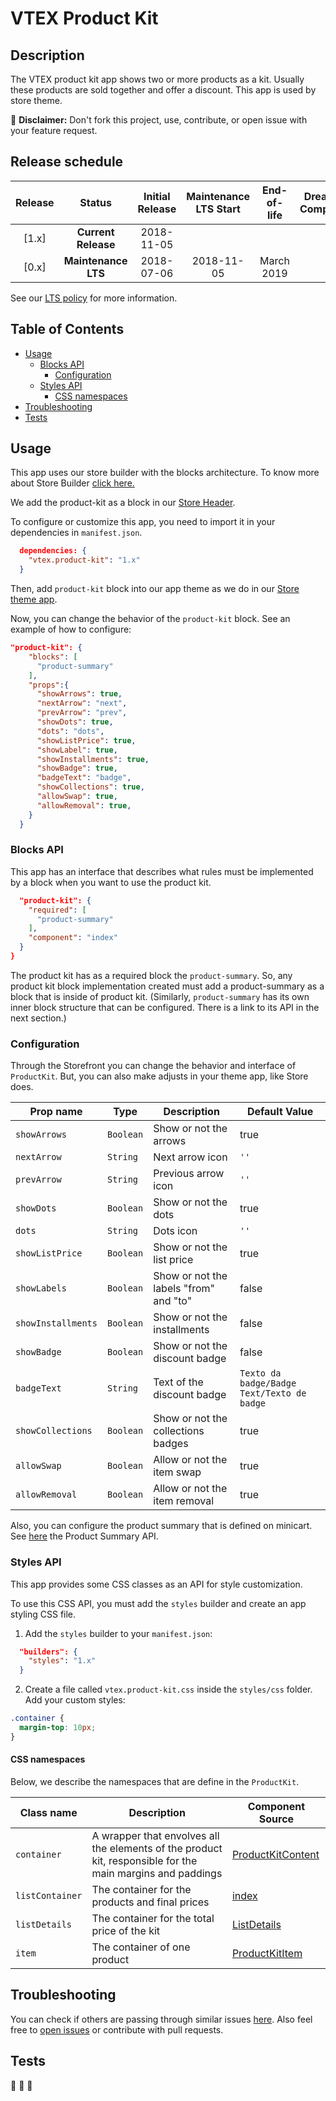 # VTEX Product Kit

## Description
The VTEX product kit app shows two or more products as a kit. Usually these products are sold together and offer a discount. This app is used by store theme.

:loudspeaker: **Disclaimer:** Don't fork this project, use, contribute, or open issue with your feature request.

## Release schedule
| Release  | Status              | Initial Release | Maintenance LTS Start | End-of-life | Dreamstore Compatibility
| :--:     | :---:               |  :---:          | :---:                 | :---:       | :---: 
| [1.x]    | **Current Release** |  2018-11-05     |                       |             | 2.x
| [0.x]    | **Maintenance LTS** |  2018-07-06     | 2018-11-05            | March 2019  | 1.x

See our [LTS policy](https://github.com/vtex-apps/awesome-io#lts-policy) for more information.

## Table of Contents
- [Usage](#usage)
  - [Blocks API](#blocks-api)
    - [Configuration](#configuration)
  - [Styles API](#styles-api)
    - [CSS namespaces](#css-namespaces)
- [Troubleshooting](#troubleshooting)
- [Tests](#tests)

## Usage
This app uses our store builder with the blocks architecture. To know more about Store Builder [click here.](https://help.vtex.com/en/tutorial/understanding-storebuilder-and-stylesbuilder#structuring-and-configuring-our-store-with-object-object)

We add the product-kit as a block in our [Store Header](https://github.com/vtex-apps/store-header/blob/master/store/interfaces.json).

To configure or customize this app, you need to import it in your dependencies in `manifest.json`.

```json
  dependencies: {
    "vtex.product-kit": "1.x"
  }
```

Then, add `product-kit` block into our app theme as we do in our [Store theme app](https://github.com/vtex-apps/store-theme/blob/master/store/blocks.json).  

Now, you can change the behavior of the `product-kit` block. See an example of how to configure: 
```json
"product-kit": {
    "blocks": [
      "product-summary"
    ],
    "props":{
      "showArrows": true,
      "nextArrow": "next",
      "prevArrow": "prev",
      "showDots": true,
      "dots": "dots",
      "showListPrice": true,
      "showLabel": true,
      "showInstallments": true,
      "showBadge": true,
      "badgeText": "badge",
      "showCollections": true,
      "allowSwap": true,
      "allowRemoval": true,
    }
  }
```
### Blocks API
This app has an interface that describes what rules must be implemented by a block when you want to use the product kit.
```json
  "product-kit": {
    "required": [
      "product-summary"
    ],
    "component": "index"
  }
}
```

The product kit has as a required block the `product-summary`. So, any product kit block implementation created must add a product-summary as a block that is inside of product kit. (Similarly, `product-summary` has its own inner block structure that can be configured. There is a link to its API in the next section.)

### Configuration
Through the Storefront you can change the behavior and interface of `ProductKit`. But, you can also make adjusts in your theme app, like Store does.

| Prop name          | Type              | Description                                   | Default Value |
| ------------------ | ----------------- | --------------------------------------------- |-------------- |
| `showArrows`       | `Boolean`         | Show or not the arrows                        | true |
| `nextArrow`        | `String`          | Next arrow icon                               | `''` |
| `prevArrow`        | `String`          | Previous arrow icon                           | `''` |
| `showDots`         | `Boolean`          | Show or not the dots                          | true |
| `dots`             | `String`          | Dots icon                                     | `''` |
| `showListPrice`    | `Boolean`         | Show or not the list price                    | true |
| `showLabels`        | `Boolean`         | Show or not the labels "from" and "to"        | false |
| `showInstallments` | `Boolean`         | Show or not the installments                  | false |
| `showBadge`        | `Boolean`         | Show or not the discount badge                | false |
| `badgeText`        | `String`          | Text of the discount badge                    | `Texto da badge/Badge Text/Texto de badge` |
| `showCollections`  | `Boolean`         | Show or not the collections badges            | true |
| `allowSwap`        | `Boolean`         | Allow or not the item swap                    | true |
| `allowRemoval`     | `Boolean`         | Allow or not the item removal                 | true |

Also, you can configure the product summary that is defined on minicart. See [here](https://github.com/vtex-apps/product-summary/blob/master/README.md#configuration) the Product Summary API. 

### Styles API

This app provides some CSS classes as an API for style customization.

To use this CSS API, you must add the `styles` builder and create an app styling CSS file.

1. Add the `styles` builder to your `manifest.json`:

```json
  "builders": {
    "styles": "1.x"
  }
```

2. Create a file called `vtex.product-kit.css` inside the `styles/css` folder. Add your custom styles:

```css
.container {
  margin-top: 10px;
}
```
#### CSS namespaces
Below, we describe the namespaces that are define in the `ProductKit`.

| Class name         |    Description     |  Component Source                                           |
| ------------------ | ----------         |------------------------------------------------------- |
| `container`        |  A wrapper that envolves all the elements of the product kit, responsible for the main margins and paddings                        | [ProductKitContent](/react/components/ProductKitContent.js) |
| `listContainer`        |  The container for the products and final prices                        | [index](/react/index.js) |
| `listDetails`        |  The container for the total price of the kit                        | [ListDetails](/react/components/ProductKitDetails.js) |
| `item`        |  The container of one product                        | [ProductKitItem](/react/components/ProductKitItem.js) |

## Troubleshooting
You can check if others are passing through similar issues [here](https://github.com/vtex-apps/product-kit/issues). Also feel free to [open issues](https://github.com/vtex-apps/product-kit/issues/new) or contribute with pull requests.

## Tests
:construction: :construction: :construction:
